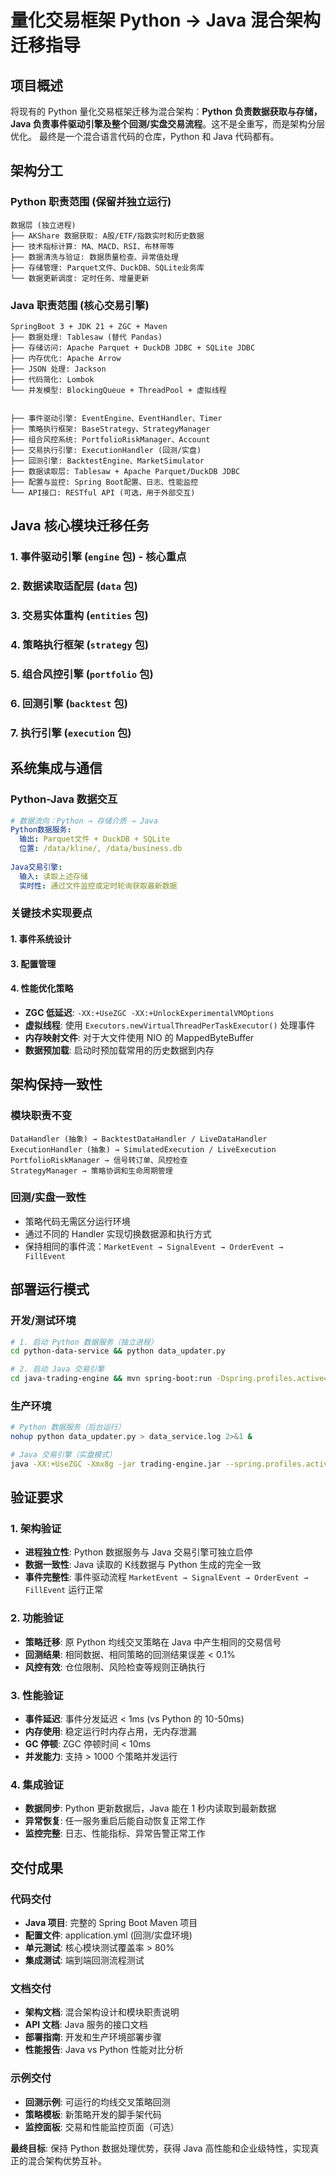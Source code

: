 # 量化交易框架 Python → Java 混合架构迁移指导

## 项目概述
将现有的 Python 量化交易框架迁移为混合架构：**Python 负责数据获取与存储，Java 负责事件驱动引擎及整个回测/实盘交易流程**。这不是全重写，而是架构分层优化。
最终是一个混合语言代码的仓库，Python 和 Java 代码都有。

## 架构分工

### Python 职责范围 (保留并独立运行)
```
数据层 (独立进程)
├── AKShare 数据获取: A股/ETF/指数实时和历史数据
├── 技术指标计算: MA、MACD、RSI、布林带等
├── 数据清洗与验证: 数据质量检查、异常值处理
├── 存储管理: Parquet文件、DuckDB、SQLite业务库
└── 数据更新调度: 定时任务、增量更新
```

### Java 职责范围 (核心交易引擎)
```
SpringBoot 3 + JDK 21 + ZGC + Maven
├── 数据处理: Tablesaw (替代 Pandas)
├── 存储访问: Apache Parquet + DuckDB JDBC + SQLite JDBC  
├── 内存优化: Apache Arrow
├── JSON 处理: Jackson
├── 代码简化: Lombok
└── 并发模型: BlockingQueue + ThreadPool + 虚拟线程


├── 事件驱动引擎: EventEngine、EventHandler、Timer
├── 策略执行框架: BaseStrategy、StrategyManager
├── 组合风控系统: PortfolioRiskManager、Account
├── 交易执行引擎: ExecutionHandler (回测/实盘)
├── 回测引擎: BacktestEngine、MarketSimulator
├── 数据读取层: Tablesaw + Apache Parquet/DuckDB JDBC
├── 配置与监控: Spring Boot配置、日志、性能监控
└── API接口: RESTful API (可选，用于外部交互)
```

## Java 核心模块迁移任务

### 1. 事件驱动引擎 (`engine` 包) - 核心重点


### 2. 数据读取适配层 (`data` 包)


### 3. 交易实体重构 (`entities` 包)


### 4. 策略执行框架 (`strategy` 包)


### 5. 组合风控引擎 (`portfolio` 包)


### 6. 回测引擎 (`backtest` 包)


### 7. 执行引擎 (`execution` 包)


## 系统集成与通信

### Python-Java 数据交互
```yaml
# 数据流向：Python → 存储介质 → Java
Python数据服务:
  输出: Parquet文件 + DuckDB + SQLite
  位置: /data/kline/, /data/business.db
  
Java交易引擎:
  输入: 读取上述存储
  实时性: 通过文件监控或定时轮询获取最新数据
```

### 关键技术实现要点

#### 1. 事件系统设计



#### 3. 配置管理


#### 4. 性能优化策略
- **ZGC 低延迟**: `-XX:+UseZGC -XX:+UnlockExperimentalVMOptions`
- **虚拟线程**: 使用 `Executors.newVirtualThreadPerTaskExecutor()` 处理事件
- **内存映射文件**: 对于大文件使用 NIO 的 MappedByteBuffer
- **数据预加载**: 启动时预加载常用的历史数据到内存

## 架构保持一致性

### 模块职责不变
```
DataHandler (抽象) → BacktestDataHandler / LiveDataHandler
ExecutionHandler (抽象) → SimulatedExecution / LiveExecution  
PortfolioRiskManager → 信号转订单、风控检查
StrategyManager → 策略协调和生命周期管理
```

### 回测/实盘一致性
- 策略代码无需区分运行环境
- 通过不同的 Handler 实现切换数据源和执行方式
- 保持相同的事件流：`MarketEvent → SignalEvent → OrderEvent → FillEvent`

## 部署运行模式

### 开发/测试环境
```bash
# 1. 启动 Python 数据服务（独立进程）
cd python-data-service && python data_updater.py

# 2. 启动 Java 交易引擎
cd java-trading-engine && mvn spring-boot:run -Dspring.profiles.active=backtest
```

### 生产环境
```bash
# Python 数据服务（后台运行）
nohup python data_updater.py > data_service.log 2>&1 &

# Java 交易引擎（实盘模式）
java -XX:+UseZGC -Xmx8g -jar trading-engine.jar --spring.profiles.active=live
```

## 验证要求

### 1. 架构验证
- **进程独立性**: Python 数据服务与 Java 交易引擎可独立启停
- **数据一致性**: Java 读取的 K线数据与 Python 生成的完全一致
- **事件完整性**: 事件驱动流程 `MarketEvent → SignalEvent → OrderEvent → FillEvent` 运行正常

### 2. 功能验证  
- **策略迁移**: 原 Python 均线交叉策略在 Java 中产生相同的交易信号
- **回测结果**: 相同数据、相同策略的回测结果误差 < 0.1%
- **风控有效**: 仓位限制、风险检查等规则正确执行

### 3. 性能验证
- **事件延迟**: 事件分发延迟 < 1ms (vs Python 的 10-50ms)
- **内存使用**: 稳定运行时内存占用，无内存泄漏
- **GC 停顿**: ZGC 停顿时间 < 10ms
- **并发能力**: 支持 > 1000 个策略并发运行

### 4. 集成验证
- **数据同步**: Python 更新数据后，Java 能在 1 秒内读取到最新数据
- **异常恢复**: 任一服务重启后能自动恢复正常工作
- **监控完整**: 日志、性能指标、异常告警正常工作

## 交付成果

### 代码交付
- **Java 项目**: 完整的 Spring Boot Maven 项目
- **配置文件**: application.yml (回测/实盘环境)
- **单元测试**: 核心模块测试覆盖率 > 80%
- **集成测试**: 端到端回测流程测试

### 文档交付
- **架构文档**: 混合架构设计和模块职责说明
- **API 文档**: Java 服务的接口文档
- **部署指南**: 开发和生产环境部署步骤
- **性能报告**: Java vs Python 性能对比分析

### 示例交付
- **回测示例**: 可运行的均线交叉策略回测
- **策略模板**: 新策略开发的脚手架代码
- **监控面板**: 交易和性能监控页面（可选）

**最终目标**: 保持 Python 数据处理优势，获得 Java 高性能和企业级特性，实现真正的混合架构优势互补。

